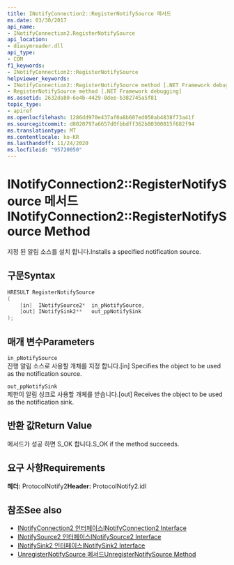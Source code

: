 ```yaml
---
title: INotifyConnection2::RegisterNotifySource 메서드
ms.date: 03/30/2017
api_name:
- INotifyConnection2.RegisterNotifySource
api_location:
- diasymreader.dll
api_type:
- COM
f1_keywords:
- INotifyConnection2::RegisterNotifySource
helpviewer_keywords:
- INotifyConnection2::RegisterNotifySource method [.NET Framework debugging]
- RegisterNotifySource method [.NET Framework debugging]
ms.assetid: 2632da80-6e4b-4429-8dee-b382745a5f81
topic_type:
- apiref
ms.openlocfilehash: 1286dd970e437af0a8b607ed050ab4838f73a41f
ms.sourcegitcommit: d8020797a6657d0fbbdff362b80300815f682f94
ms.translationtype: MT
ms.contentlocale: ko-KR
ms.lasthandoff: 11/24/2020
ms.locfileid: "95720050"
---
```

# <a name="inotifyconnection2registernotifysource-method"></a><span data-ttu-id="d4fee-102">INotifyConnection2::RegisterNotifySource 메서드</span><span class="sxs-lookup"><span data-stu-id="d4fee-102">INotifyConnection2::RegisterNotifySource Method</span></span>

<span data-ttu-id="d4fee-103">지정 된 알림 소스를 설치 합니다.</span><span class="sxs-lookup"><span data-stu-id="d4fee-103">Installs a specified notification source.</span></span>  
  
## <a name="syntax"></a><span data-ttu-id="d4fee-104">구문</span><span class="sxs-lookup"><span data-stu-id="d4fee-104">Syntax</span></span>  
  
```cpp  
HRESULT RegisterNotifySource  
(  
    [in]  INotifySource2*  in_pNotifySource,  
    [out] INotifySink2**   out_ppNotifySink  
);  
```  
  
## <a name="parameters"></a><span data-ttu-id="d4fee-105">매개 변수</span><span class="sxs-lookup"><span data-stu-id="d4fee-105">Parameters</span></span>  

 `in_pNotifySource`  
 <span data-ttu-id="d4fee-106">진행 알림 소스로 사용할 개체를 지정 합니다.</span><span class="sxs-lookup"><span data-stu-id="d4fee-106">[in] Specifies the object to be used as the notification source.</span></span>  
  
 `out_ppNotifySink`  
 <span data-ttu-id="d4fee-107">제한이 알림 싱크로 사용할 개체를 받습니다.</span><span class="sxs-lookup"><span data-stu-id="d4fee-107">[out] Receives the object to be used as the notification sink.</span></span>  
  
## <a name="return-value"></a><span data-ttu-id="d4fee-108">반환 값</span><span class="sxs-lookup"><span data-stu-id="d4fee-108">Return Value</span></span>  

 <span data-ttu-id="d4fee-109">메서드가 성공 하면 S_OK 합니다.</span><span class="sxs-lookup"><span data-stu-id="d4fee-109">S_OK if the method succeeds.</span></span>  
  
## <a name="requirements"></a><span data-ttu-id="d4fee-110">요구 사항</span><span class="sxs-lookup"><span data-stu-id="d4fee-110">Requirements</span></span>  

 <span data-ttu-id="d4fee-111">**헤더:** ProtocolNotify2</span><span class="sxs-lookup"><span data-stu-id="d4fee-111">**Header:** ProtocolNotify2.idl</span></span>  
  
## <a name="see-also"></a><span data-ttu-id="d4fee-112">참조</span><span class="sxs-lookup"><span data-stu-id="d4fee-112">See also</span></span>

- [<span data-ttu-id="d4fee-113">INotifyConnection2 인터페이스</span><span class="sxs-lookup"><span data-stu-id="d4fee-113">INotifyConnection2 Interface</span></span>](inotifyconnection2-interface.md)
- [<span data-ttu-id="d4fee-114">INotifySource2 인터페이스</span><span class="sxs-lookup"><span data-stu-id="d4fee-114">INotifySource2 Interface</span></span>](inotifysource2-interface.md)
- [<span data-ttu-id="d4fee-115">INotifySink2 인터페이스</span><span class="sxs-lookup"><span data-stu-id="d4fee-115">INotifySink2 Interface</span></span>](inotifysink2-interface.md)
- [<span data-ttu-id="d4fee-116">UnregisterNotifySource 메서드</span><span class="sxs-lookup"><span data-stu-id="d4fee-116">UnregisterNotifySource Method</span></span>](inotifyconnection2-unregisternotifysource-method.md)
